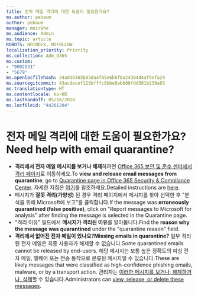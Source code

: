 ```yaml
---
title: 전자 메일 격리에 대한 도움이 필요한가요?
ms.author: pebaum
author: pebaum
manager: mnirkhe
ms.audience: Admin
ms.topic: article
ROBOTS: NOINDEX, NOFOLLOW
localization_priority: Priority
ms.collection: Adm_O365
ms.custom:
- "9002531"
- "5679"
ms.openlocfilehash: 24a836365b03da4f85e6b8f0a24304d4af9efa29
ms.sourcegitcommit: 43acdecef129bfffc8bbe8ebb08fdd581b238a03
ms.translationtype: HT
ms.contentlocale: ko-KR
ms.lasthandoff: 05/18/2020
ms.locfileid: "44281204"
---
```

# <a name="need-help-with-email-quarantine"></a><span data-ttu-id="cd97b-102">전자 메일 격리에 대한 도움이 필요한가요?</span><span class="sxs-lookup"><span data-stu-id="cd97b-102">Need help with email quarantine?</span></span>

- <span data-ttu-id="cd97b-103">**격리에서 전자 메일 메시지를 보거나 해제**하려면 [Office 365 보안 및 준수 센터에서 격리 페이지](https://protection.office.com/quarantine)로 이동하세요.</span><span class="sxs-lookup"><span data-stu-id="cd97b-103">To **view and release email messages from quarantine**, go to [Quarantine page in Office 365 Security & Compliance Center](https://protection.office.com/quarantine).</span></span> <span data-ttu-id="cd97b-104">자세한 지침은 [여기](https://docs.microsoft.com/microsoft-365/security/office-365-security/find-and-release-quarantined-messages-as-a-user?view=o365-worldwide#view-your-quarantined-messages)를 참조하세요.</span><span class="sxs-lookup"><span data-stu-id="cd97b-104">Detailed instructions are [here](https://docs.microsoft.com/microsoft-365/security/office-365-security/find-and-release-quarantined-messages-as-a-user?view=o365-worldwide#view-your-quarantined-messages).</span></span>
- <span data-ttu-id="cd97b-105">메시지가 **잘못 격리(가양성)** 된 경우 격리 페이지에서 메시지를 찾아 선택한 후 "분석을 위해 Microsoft에 보고”를 클릭합니다.</span><span class="sxs-lookup"><span data-stu-id="cd97b-105">If the message was **erroneously quarantined (false positive)**, click on "Report messages to Microsoft for analysis" after finding the message is selected in the Quarantine page.</span></span> 
- <span data-ttu-id="cd97b-106">"격리 이유" 필드에서 **메시지가 격리된 이유**를 알아봅니다.</span><span class="sxs-lookup"><span data-stu-id="cd97b-106">Find the **reason why the message was quarantined** under the "quarantine reason" field.</span></span>
- <span data-ttu-id="cd97b-107">**격리에서 없어진 전자 메일이 있나요?**</span><span class="sxs-lookup"><span data-stu-id="cd97b-107">**Missing emails in quarantine?**</span></span> <span data-ttu-id="cd97b-108">일부 격리된 전자 메일은 최종 사용자가 해제할 수 없습니다.</span><span class="sxs-lookup"><span data-stu-id="cd97b-108">Some quarantined emails cannot be released by end-users.</span></span> <span data-ttu-id="cd97b-109">해당 메시지는 보통 높은 정확도의 피싱 전자 메일, 맬웨어 또는 전송 동작으로 분류된 메시지일 수 있습니다.</span><span class="sxs-lookup"><span data-stu-id="cd97b-109">These are likely messages that were classified as high-confidence phishing emails, malware, or by a transport action.</span></span> <span data-ttu-id="cd97b-110">관리자는 [이러한 메시지를 보거나, 해제하거나, 삭제](https://docs.microsoft.com/microsoft-365/security/office-365-security/manage-quarantined-messages-and-files?view=o365-worldwide)할 수 있습니다.</span><span class="sxs-lookup"><span data-stu-id="cd97b-110">Administrators can [view, release, or delete these messages](https://docs.microsoft.com/microsoft-365/security/office-365-security/manage-quarantined-messages-and-files?view=o365-worldwide).</span></span> 
